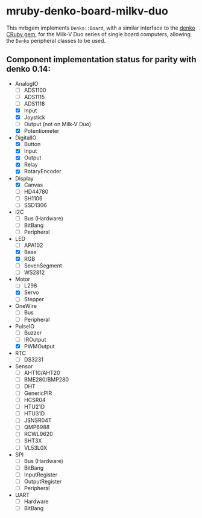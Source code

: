 # mruby-denko-board-milkv-duo

This mrbgem implements `Denko::Board`, with a similar interface to the [denko CRuby gem](https://github.com/denko-rb/denko), for the Milk-V Duo series of single board computers, allowing the `Denko` peripheral classes to be used.

## Component implementation status for parity with denko 0.14:

- AnalogIO
  - [ ] ADS1100
  - [ ] ADS1115
  - [ ] ADS1118
  - [x] Input
  - [x] Joystick
  - [ ] Output (not on Milk-V Duo)
  - [x] Potentiometer

- DigitalIO
  - [x] Button
  - [x] Input
  - [x] Output
  - [x] Relay
  - [x] RotaryEncoder

- Display
  - [x] Canvas
  - [ ] HD44780
  - [ ] SH1106
  - [ ] SSD1306

- I2C
  - [ ] Bus (Hardware)
  - [ ] BitBang
  - [ ] Peripheral

- LED
  - [ ] APA102
  - [x] Base
  - [x] RGB
  - [ ] SevenSegment
  - [ ] WS2812

- Motor
  - [ ] L298
  - [x] Servo
  - [ ] Stepper

- OneWire
  - [ ] Bus
  - [ ] Peripheral

- PulseIO
  - [ ] Buzzer
  - [ ] IROutput
  - [x] PWMOutput

- RTC
  - [ ] DS3231

- Sensor
  - [ ] AHT10/AHT20
  - [ ] BME280/BMP280
  - [ ] DHT
  - [ ] GenericPIR
  - [ ] HCSR04
  - [ ] HTU21D
  - [ ] HTU31D
  - [ ] JSNSR04T
  - [ ] QMP6988
  - [ ] RCWL9620
  - [ ] SHT3X
  - [ ] VL53L0X

- SPI
  - [ ] Bus (Hardware)
  - [ ] BitBang
  - [ ] InputRegister
  - [ ] OutputRegister
  - [ ] Peripheral

- UART
  - [ ] Hardware
  - [ ] BitBang
